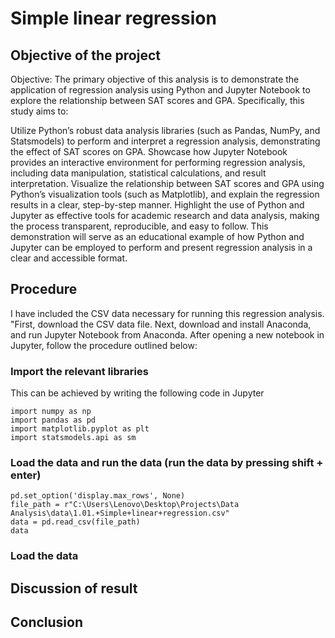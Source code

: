 # Simple linear regression
## Objective of the project
Objective: The primary objective of this analysis is to demonstrate the application of regression analysis using Python and Jupyter Notebook to explore the relationship between SAT scores and GPA. Specifically, this study aims to:

Utilize Python’s robust data analysis libraries (such as Pandas, NumPy, and Statsmodels) to perform and interpret a regression analysis, demonstrating the effect of SAT scores on GPA.
Showcase how Jupyter Notebook provides an interactive environment for performing regression analysis, including data manipulation, statistical calculations, and result interpretation.
Visualize the relationship between SAT scores and GPA using Python’s visualization tools (such as Matplotlib), and explain the regression results in a clear, step-by-step manner.
Highlight the use of Python and Jupyter as effective tools for academic research and data analysis, making the process transparent, reproducible, and easy to follow.
This demonstration will serve as an educational example of how Python and Jupyter can be employed to perform and present regression analysis in a clear and accessible format.
## Procedure
I have included the CSV data necessary for running this regression analysis. "First, download the CSV data file. Next, download and install Anaconda, and run Jupyter Notebook from Anaconda. After opening a new notebook in Jupyter, follow the procedure outlined below:
### Import the relevant libraries
This can be achieved by writing the following code in Jupyter
```
import numpy as np
import pandas as pd
import matplotlib.pyplot as plt
import statsmodels.api as sm
```
### Load the data and run the data (run the data by pressing shift + enter)
```
pd.set_option('display.max_rows', None)
file_path = r"C:\Users\Lenovo\Desktop\Projects\Data Analysis\data\1.01.+Simple+linear+regression.csv"
data = pd.read_csv(file_path)
data
```

### Load the data
## Discussion of result 
## Conclusion

